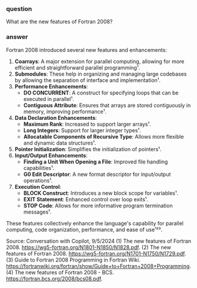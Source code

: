 ### question

What are the new features of Fortran 2008?

### answer

Fortran 2008 introduced several new features and enhancements:

1. **Coarrays**: A major extension for parallel computing, allowing for more efficient and straightforward parallel programming¹.
2. **Submodules**: These help in organizing and managing large codebases by allowing the separation of interface and implementation¹.
3. **Performance Enhancements**:
   - **DO CONCURRENT**: A construct for specifying loops that can be executed in parallel¹.
   - **Contiguous Attribute**: Ensures that arrays are stored contiguously in memory, improving performance¹.
4. **Data Declaration Enhancements**:
   - **Maximum Rank**: Increased to support larger arrays¹.
   - **Long Integers**: Support for larger integer types¹.
   - **Allocatable Components of Recursive Type**: Allows more flexible and dynamic data structures¹.
5. **Pointer Initialization**: Simplifies the initialization of pointers¹.
6. **Input/Output Enhancements**:
   - **Finding a Unit When Opening a File**: Improved file handling capabilities¹.
   - **G0 Edit Descriptor**: A new format descriptor for input/output operations¹.
7. **Execution Control**:
   - **BLOCK Construct**: Introduces a new block scope for variables¹.
   - **EXIT Statement**: Enhanced control over loop exits¹.
   - **STOP Code**: Allows for more informative program termination messages¹.

These features collectively enhance the language's capability for parallel computing, code organization, performance, and ease of use¹²³.

Source: Conversation with Copilot, 9/5/2024
(1) The new features of Fortran 2008. https://wg5-fortran.org/N1801-N1850/N1828.pdf.
(2) The new features of Fortran 2008. https://wg5-fortran.org/N1701-N1750/N1729.pdf.
(3) Guide to Fortran 2008 Programming in Fortran Wiki. https://fortranwiki.org/fortran/show/Guide+to+Fortran+2008+Programming.
(4) The new features of Fortran 2008 - BCS. https://fortran.bcs.org/2008/bcs08.pdf.
